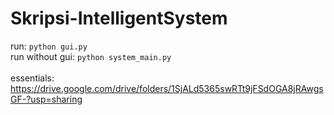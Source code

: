 # Skripsi-IntelligentSystem

run: `python gui.py`
<br>
run without gui: `python system_main.py`
<br>
<br>
essentials: https://drive.google.com/drive/folders/1SjALd5365swRTt9jFSdOGA8jRAwgsGF-?usp=sharing